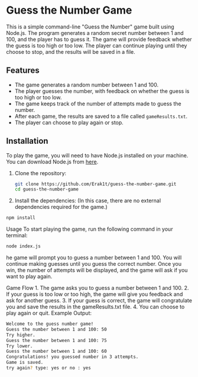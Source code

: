 # Guess the Number Game

This is a simple command-line "Guess the Number" game built using Node.js. The program generates a random secret number between 1 and 100, and the player has to guess it. The game will provide feedback whether the guess is too high or too low. The player can continue playing until they choose to stop, and the results will be saved in a file.

## Features
- The game generates a random number between 1 and 100.
- The player guesses the number, with feedback on whether the guess is too high or too low.
- The game keeps track of the number of attempts made to guess the number.
- After each game, the results are saved to a file called `gameResults.txt`.
- The player can choose to play again or stop.

## Installation

To play the game, you will need to have Node.js installed on your machine. You can download Node.js from [here](https://nodejs.org/).

1. Clone the repository:

   ```bash
   git clone https://github.com/Erak1t/guess-the-number-game.git
   cd guess-the-number-game
   ```
2.	Install the dependencies:
(In this case, there are no external dependencies required for the game.)
   ```bash
   npm install
   ```
Usage 
To start playing the game, run the following command in your terminal:
  ```bash
  node index.js
  ```
he game will prompt you to guess a number between 1 and 100. You will continue making guesses until you guess the correct number. Once you win, the number of attempts will be displayed, and the game will ask if you want to play again.

Game Flow
	1.	The game asks you to guess a number between 1 and 100.
	2.	If your guess is too low or too high, the game will give you feedback and ask for another guess.
	3.	If your guess is correct, the game will congratulate you and save the results in the gameResults.txt file.
	4.	You can choose to play again or quit.
Example Output:
  ```bash
Welcome to the guess number game!
Guess the number between 1 and 100: 50
Try higher.
Guess the number between 1 and 100: 75
Try lower.
Guess the number between 1 and 100: 60
Congratulations! you guessed number in 3 attempts.
Game is saved.
try again? type: yes or no : yes
